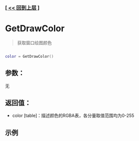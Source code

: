 ### [[ << 回到上层 ]](index.md)

# GetDrawColor

> 获取窗口绘图颜色

```lua

color = GetDrawColor()

```

## 参数：

无

## 返回值：

+ color [table]：描述颜色的RGBA表，各分量取值范围均为0-255

## 示例

```lua

```